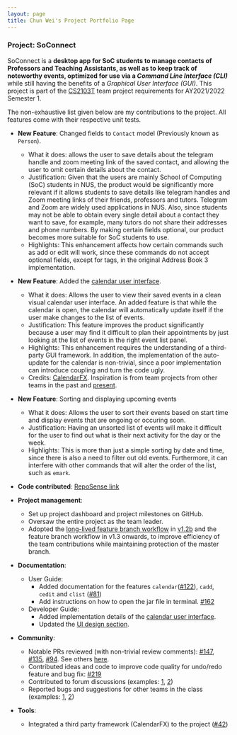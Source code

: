 ```yaml
---
layout: page
title: Chun Wei's Project Portfolio Page
---
```


### Project: SoConnect

SoConnect is a **desktop app for SoC students to manage contacts of Professors and Teaching Assistants,
as well as to keep track of noteworthy events, optimized for use via a _Command Line Interface (CLI)_** while still having
the benefits of a _Graphical User Interface (GUI)_. This project is part of the [CS2103T](https://nus-cs2103-ay2122s1.github.io/website/) team project requirements for AY2021/2022 Semester 1.

The non-exhaustive list given below are my contributions to the project. All features come with their respective unit tests.

* **New Feature**: Changed fields to `Contact` model (Previously known as `Person`).
  * What it does: allows the user to save details about the telegram handle and zoom meeting link of the saved contact, and allowing the user to omit certain details about the contact.
  * Justification: Given that the users are mainly School of Computing (SoC) students in NUS, the product would be significantly more relevant if it allows students to save details like telegram handles and Zoom meeting links of their friends, professors and tutors. Telegram and Zoom are widely used applications in NUS. Also, since students may not be able to obtain every single detail about a contact they want to save, for example, many tutors do not share their addresses and phone numbers. By making certain fields optional, our product becomes more suitable for SoC students to use.
  * Highlights: This enhancement affects how certain commands such as add or edit will work, since these commands do not accept optional fields, except for tags, in the original Address Book 3 implementation. 

* **New Feature**: Added the [calendar user interface](../DeveloperGuide.html#calendar-ui-feature).
  * What it does: Allows the user to view their saved events in a clean visual calendar user interface. An added feature is that while the calendar is open, the calendar will automatically update itself if the user make changes to the list of events.
  * Justification: This feature improves the product significantly because a user may find it difficult to plan their appointments by just looking at the list of events in the right event list panel.
  * Highlights: This enhancement requires the understanding of a third-party GUI framework. In addition, the implementation of the auto-update for the calendar is non-trivial, since a poor implementation can introduce coupling and turn the code ugly.
  * Credits: [CalendarFX](https://github.com/dlsc-software-consulting-gmbh/CalendarFX). Inspiration is from team projects from other teams in the past and [present](https://ay2122s1-cs2103t-f13-3.github.io/tp/).

* **New Feature**: Sorting and displaying upcoming events
  * What it does: Allows the user to sort their events based on start time and display events that are ongoing or occuring soon.
  * Justification: Having an unsorted list of events will make it difficult for the user to find out what is their next activity for the day or the week.
  * Highlights: This is more than just a simple sorting by date and time, since there is also a need to filter out old events. Furthermore, it can interfere with other commands that will alter the order of the list, such as `emark`.

* **Code contributed**: [RepoSense link](https://nus-cs2103-ay2122s1.github.io/tp-dashboard/?search=w15-3&sort=groupTitle&sortWithin=title&timeframe=commit&mergegroup=&groupSelect=groupByRepos&breakdown=true&checkedFileTypes=docs~functional-code~test-code~other&since=2021-09-17&tabOpen=true&tabType=authorship&tabAuthor=chunweii&tabRepo=AY2122S1-CS2103T-W15-3%2Ftp%5Bmaster%5D&authorshipIsMergeGroup=false&authorshipFileTypes=docs~functional-code~test-code~other&authorshipIsBinaryFileTypeChecked=false)

* **Project management**:
  * Set up project dashboard and project milestones on GitHub.
  * Oversaw the entire project as the team leader.
  * Adopted the [long-lived feature branch workflow](https://github.com/nus-cs2103-AY2122S1/forum/issues/325#issuecomment-946409090) in [v1.2b](https://github.com/AY2122S1-CS2103T-W15-3/tp/pull/90) and the feature branch workflow in v1.3 onwards, to improve efficiency of the team contributions while maintaining protection of the master branch.

* **Documentation**:
  * User Guide:
    * Added documentation for the features `calendar`([\#122](https://github.com/AY2122S1-CS2103T-W15-3/tp/pull/122)), `cadd`, `cedit` and `clist` ([\#81](https://github.com/AY2122S1-CS2103T-W15-3/tp/pull/81))
    * Add instructions on how to open the jar file in terminal. [\#162](https://github.com/AY2122S1-CS2103T-W15-3/tp/pull/162)
  * Developer Guide:
    * Added implementation details of the [calendar user interface](../DeveloperGuide.html#calendar-ui-feature).
    * Updated the [UI design section](../DeveloperGuide.html#ui-component).

* **Community**:
  * Notable PRs reviewed (with non-trivial review comments): [\#147](https://github.com/AY2122S1-CS2103T-W15-3/tp/pull/147), [\#135](https://github.com/AY2122S1-CS2103T-W15-3/tp/pull/135), [\#94](https://github.com/AY2122S1-CS2103T-W15-3/tp/pull/94). See others [here](https://github.com/AY2122S1-CS2103T-W15-3/tp/pulls?page=1&q=is%3Apr+is%3Aclosed+reviewed-by%3Achunweii).
  * Contributed ideas and code to improve code quality for undo/redo feature and bug fix: [\#219](https://github.com/AY2122S1-CS2103T-W15-3/tp/pull/219)
  * Contributed to forum discussions (examples: [1](https://github.com/nus-cs2103-AY2122S1/forum/issues/190#issuecomment-913172698), [2](https://github.com/nus-cs2103-AY2122S1/forum/issues/267#issuecomment-925130845))
  * Reported bugs and suggestions for other teams in the class (examples: [1](https://github.com/AY2122S1-CS2103T-T12-4/tp/issues/159), [2](https://github.com/AY2122S1-CS2103T-T12-4/tp/issues/163))

* **Tools**:
  * Integrated a third party framework (CalendarFX) to the project ([\#42](https://github.com/AY2122S1-CS2103T-W15-3/tp/pull/122))
